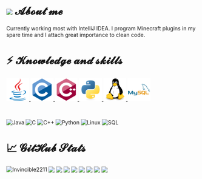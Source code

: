 # <img height="40" src="https://raw.githubusercontent.com/innng/innng/master/assets/kyubey.gif"/> 𝓐𝓫𝓸𝓾𝓽 𝓶𝓮
Currently working most with IntelliJ IDEA. I program Minecraft plugins in my spare time and I attach great importance to clean code.

# ⚡ 𝓚𝓷𝓸𝔀𝓵𝓮𝓭𝓰𝓮 𝓪𝓷𝓭 𝓼𝓴𝓲𝓵𝓵𝓼
<p align="left"> 
<a href="https://www.java.com" target="_blank"> <img src="https://raw.githubusercontent.com/devicons/devicon/master/icons/java/java-original.svg" alt="java" width="60" height="60"/> </a>
<a href="https://docs.microsoft.com/de-de/cpp/c-language/" target="_blank"> <img src="https://raw.githubusercontent.com/devicons/devicon/master/icons/c/c-original.svg" alt="c" width="60" height="60"/> </a>
<a href="https://docs.microsoft.com/de-de/cpp/cpp" target="_blank"> <img src="https://raw.githubusercontent.com/devicons/devicon/master/icons/cplusplus/cplusplus-original.svg" alt="cplusplus" width="60" height="60"/> </a>
<a href="https://www.python.org/" target="_blank"> <img src="https://raw.githubusercontent.com/devicons/devicon/master/icons/python/python-original.svg" alt="python" width="60" height="60"/> </a>
<a href="https://www.linux.org/" target="_blank"> <img src="https://raw.githubusercontent.com/devicons/devicon/master/icons/linux/linux-original.svg" alt="linux" width="60" height="60"/> </a>
<a href="https://www.mysql.com/" target="_blank"> <img src="https://raw.githubusercontent.com/devicons/devicon/master/icons/mysql/mysql-original-wordmark.svg" alt="mysql" width="60" height="60"/> </a> </p><br />

![Java](https://img.shields.io/badge/java-Advanced-green)
![C](https://img.shields.io/badge/c-Beginner-purple)
![C++](https://img.shields.io/badge/c++-Beginner-purple)
![Python](https://img.shields.io/badge/python-Beginner-purple)
![Linux](https://img.shields.io/badge/linux-Beginner-purple)
![SQL](https://img.shields.io/badge/sql-Good-yellow)

# 📈 𝓖𝓲𝓽𝓗𝓾𝓫 𝓢𝓽𝓪𝓽𝓼

<img align="center" src="https://github-readme-stats.vercel.app/api?username=Invincible2211&theme=midnight-purple&show_icons=true&locale=en" alt="Invincible2211" />
<img align="center" src="https://github-readme-stats.vercel.app/api/pin/?username=Invincible2211&repo=SCO-Core&theme=midnight-purple" />
<img align="center" src="https://github-readme-stats.vercel.app/api/pin/?username=Invincible2211&repo=SCO-Gilden&theme=midnight-purple" />
<img align="center" src="https://github-readme-stats.vercel.app/api/pin/?username=Invincible2211&repo=SCO-NPC&theme=midnight-purple" />
<img align="center" src="https://github-readme-stats.vercel.app/api/pin/?username=Invincible2211&repo=SCO-Quests&theme=midnight-purple" />
<img align="center" src="https://github-readme-stats.vercel.app/api/pin/?username=Invincible2211&repo=SCO-PlaceholderAPI&theme=midnight-purple" />
<img align="center" src="https://github-readme-stats.vercel.app/api/pin/?username=Invincible2211&repo=SCO-LanguageAPI&theme=midnight-purple" />
<img align="center" src="https://github-readme-stats.vercel.app/api/pin/?username=Invincible2211&repo=SCO-CustomInventorysAPI&theme=midnight-purple" />
<img align="center" src="https://github-readme-stats.vercel.app/api/top-langs/?username=Invincible2211&theme=midnight-purple" />
<!-- <p><img  src="https://github-readme-stats.vercel.app/api/top-langs?username=Invincible2211&theme=jolly&show_icons=true&locale=en&layout=compact" alt="Invincible2211" /></p><br /> -->
<!-- <p><img align="center" src="https://github-readme-streak-stats.herokuapp.com/?user=Invincible2211&" alt="Invincible2211" /></p> -->
